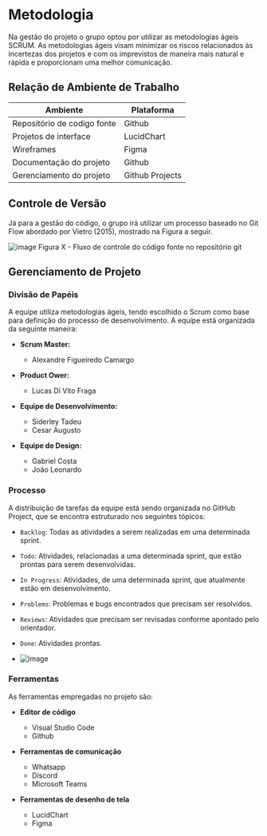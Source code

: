 
# Metodologia



  Na gestão do projeto o grupo optou por utilizar as metodologias ágeis SCRUM. As metodologias ágeis visam minimizar os riscos relacionados às incertezas dos projetos e com os imprevistos de maneira mais natural e rápida e proporcionam uma melhor comunicação.

## Relação de Ambiente de Trabalho

| Ambiente                    | Plataforma       |
| --------------------------- | ---------------- |
| Repositório de codigo fonte | Github           |
| Projetos de interface       | LucidChart       |
| Wireframes                  | Figma            |
| Documentação do projeto     | Github           |
| Gerenciamento do projeto    | Github Projects  |

## Controle de Versão

Já para a gestão do código, o grupo irá utilizar um processo baseado no Git Flow abordado por Vietro (2015), mostrado na Figura a seguir. 

![image](https://github.com/ICEI-PUC-Minas-PMV-ADS/pmv-ads-2023-2-e2-proj-int-t9-grupo-5-eixo-2/assets/80500257/52692a8b-2eb9-4068-a643-e42ccc99072d)
Figura X - Fluxo de controle do código fonte no repositório git




## Gerenciamento de Projeto

### Divisão de Papéis

A equipe utiliza metodologias ágeis, tendo escolhido o Scrum como base para definição do processo de desenvolvimento.
A equipe está organizada da seguinte maneira:

- **Scrum Master:**
  - Alexandre Figueiredo Camargo
   
- **Product Ower:**
  - Lucas Di Vito Fraga
  
- **Equipe de Desenvolvimento:**
  - Siderley Tadeu 
  - Cesar Augusto
  
- **Equipe de Design:**
  - Gabriel Costa
  - João Leonardo


### Processo

A distribuição de tarefas da equipe está sendo organizada no GitHub Project, que se encontra estruturado nos seguintes tópicos:

- `Backlog`: Todas as atividades a serem realizadas em uma determinada sprint.
- `Todo`: Atividades, relacionadas a uma determinada sprint, que estão prontas para serem desenvolvidas.
- `In Progress`: Atividades, de uma determinada sprint, que atualmente estão em desenvolvimento.
- `Problems`: Problemas e bugs encontrados que precisam ser resolvidos.
- `Reviews`: Atividades que precisam ser revisadas conforme apontado pelo orientador.
- `Done`: Atividades prontas.

- ![image](https://github.com/ICEI-PUC-Minas-PMV-ADS/pmv-ads-2023-2-e2-proj-int-t9-grupo-5-eixo-2/assets/98063900/4fa3a0ae-2245-4ad6-8e16-0e5f777cb406)

### Ferramentas

As ferramentas empregadas no projeto são:

- **Editor de código**

  - Visual Studio Code
  - Github

- **Ferramentas de comunicação**
  - Whatsapp
  - Discord
  - Microsoft Teams

- **Ferramentas de desenho de tela**
  - LucidChart
  -  Figma

